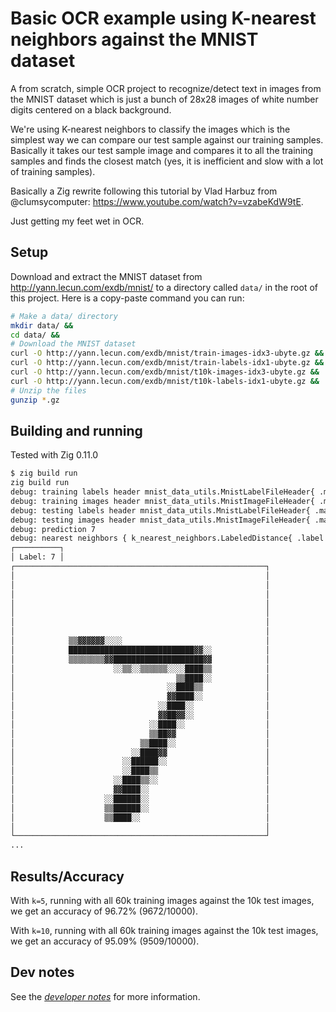 # Basic OCR example using K-nearest neighbors against the MNIST dataset

A from scratch, simple OCR project to recognize/detect text in images from the MNIST
dataset which is just a bunch of 28x28 images of white number digits centered on a black
background.

We're using K-nearest neighbors to classify the images which is the simplest way we can
compare our test sample against our training samples. Basically it takes our test sample
image and compares it to all the training samples and finds the closest match (yes, it
is inefficient and slow with a lot of training samples).

Basically a Zig rewrite following this tutorial by Vlad Harbuz from @clumsycomputer:
https://www.youtube.com/watch?v=vzabeKdW9tE.

Just getting my feet wet in OCR.

## Setup

Download and extract the MNIST dataset from http://yann.lecun.com/exdb/mnist/ to a
directory called `data/` in the root of this project. Here is a copy-paste command
you can run:

```sh
# Make a data/ directory
mkdir data/ &&
cd data/ &&
# Download the MNIST dataset
curl -O http://yann.lecun.com/exdb/mnist/train-images-idx3-ubyte.gz &&
curl -O http://yann.lecun.com/exdb/mnist/train-labels-idx1-ubyte.gz &&
curl -O http://yann.lecun.com/exdb/mnist/t10k-images-idx3-ubyte.gz &&
curl -O http://yann.lecun.com/exdb/mnist/t10k-labels-idx1-ubyte.gz &&
# Unzip the files
gunzip *.gz
```


## Building and running

Tested with Zig 0.11.0

```sh
$ zig build run
zig build run
debug: training labels header mnist_data_utils.MnistLabelFileHeader{ .magic_number = 2049, .number_of_labels = 60000 }
debug: training images header mnist_data_utils.MnistImageFileHeader{ .magic_number = 2051, .number_of_images = 60000, .number_of_rows = 28, .number_of_columns = 28 }
debug: testing labels header mnist_data_utils.MnistLabelFileHeader{ .magic_number = 2049, .number_of_labels = 10000 }
debug: testing images header mnist_data_utils.MnistImageFileHeader{ .magic_number = 2051, .number_of_images = 10000, .number_of_rows = 28, .number_of_columns = 28 }
debug: prediction 7
debug: nearest neighbors { k_nearest_neighbors.LabeledDistance{ .label = 7, .distance = 1034 }, k_nearest_neighbors.LabeledDistance{ .label = 7, .distance = 1047 }, k_nearest_neighbors.LabeledDistance{ .label = 7, .distance = 1095 }, k_nearest_neighbors.LabeledDistance{ .label = 7, .distance = 1097 }, k_nearest_neighbors.LabeledDistance{ .label = 7, .distance = 1121 } }
┌──────────┐
│ Label: 7 │
┌────────────────────────────────────────────────────────┐
│                                                        │
│                                                        │
│                                                        │
│                                                        │
│                                                        │
│                                                        │
│                                                        │
│            ▒▒▓▓▓▓▓▓░░░░                                │
│            ████████████████████████████▓▓░░            │
│            ▒▒▒▒▒▒▒▒▓▓████████████████████▓▓            │
│                      ░░▒▒░░▒▒▒▒▒▒░░░░████▒▒            │
│                                    ▒▒████░░            │
│                                  ░░████▒▒              │
│                                  ▓▓████░░              │
│                                ░░████░░                │
│                                ▓▓██▓▓░░                │
│                              ░░████░░                  │
│                              ▒▒██▓▓                    │
│                            ▒▒████░░                    │
│                          ░░████▓▓                      │
│                        ░░██████░░                      │
│                        ░░████▒▒                        │
│                      ░░████▒▒░░                        │
│                      ▓▓████░░                          │
│                    ░░██████░░                          │
│                    ▒▒██████░░                          │
│                    ▒▒████░░                            │
│                                                        │
└────────────────────────────────────────────────────────┘
...
```


## Results/Accuracy

With `k=5`, running with all 60k training images against the 10k test images, we get
an accuracy of 96.72% (9672/10000).

With `k=10`, running with all 60k training images against the 10k test images, we get
an accuracy of 95.09% (9509/10000).

## Dev notes

See the [*developer notes*](./dev-notes.md) for more information.

